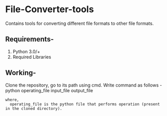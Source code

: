 # File-Converter-tools
Contains tools for converting different file formats to other file formats.

Requirements-
  -
  1. Python 3.0/+
  2. Required Libraries

Working-
  -
  Clone the repository, go to its path using cmd.
  Write command as follows - 
    python operating_file input_file output_file
    
    where,
      operating_file is the python file that performs operation (present in the cloned directory). 
